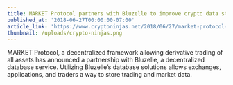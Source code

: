 ```yaml
---
title: MARKET Protocol partners with Bluzelle to improve crypto data storage
published_at: '2018-06-27T00:00:00-07:00'
article_link: 'https://www.cryptoninjas.net/2018/06/27/market-protocol-partners-with-bluzelle-to-improve-crypto-data-storage/'
thumbnail: /uploads/crypto-ninjas.png
---
```

MARKET Protocol, a decentralized framework allowing derivative trading of all assets has announced a partnership with Bluzelle, a decentralized database service. Utilizing Bluzelle’s database solutions allows exchanges, applications, and traders a way to store trading and market data.

